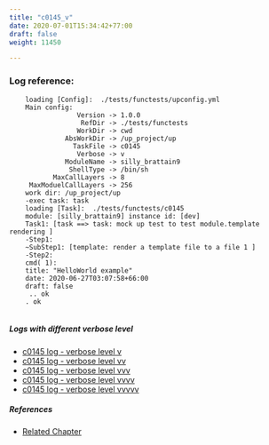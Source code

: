 ```yaml
---
title: "c0145_v"
date: 2020-07-01T15:34:42+77:00
draft: false
weight: 11450

---
```


### Log reference: <no value>

```
    loading [Config]:  ./tests/functests/upconfig.yml
    Main config:
                 Version -> 1.0.0
                  RefDir -> ./tests/functests
                 WorkDir -> cwd
              AbsWorkDir -> /up_project/up
                TaskFile -> c0145
                 Verbose -> v
              ModuleName -> silly_brattain9
               ShellType -> /bin/sh
           MaxCallLayers -> 8
     MaxModuelCallLayers -> 256
    work dir: /up_project/up
    -exec task: task
    loading [Task]:  ./tests/functests/c0145
    module: [silly_brattain9] instance id: [dev]
    Task1: [task ==> task: mock up test to test module.template rendering ]
    -Step1:
    ~SubStep1: [template: render a template file to a file 1 ]
    -Step2:
    cmd( 1):
    title: "HelloWorld example"
    date: 2020-06-27T03:07:58+66:00
    draft: false
     .. ok
    . ok
    
```

##### Logs with different verbose level
* [c0145 log - verbose level v](../../logs/c0145_v)
* [c0145 log - verbose level vv](../../logs/c0145_vv)
* [c0145 log - verbose level vvv](../../logs/c0145_vvv)
* [c0145 log - verbose level vvvv](../../logs/c0145_vvvv)
* [c0145 log - verbose level vvvvv](../../logs/c0145_vvvvv)

##### References
* [Related Chapter](../../cmd-func/c0145)
